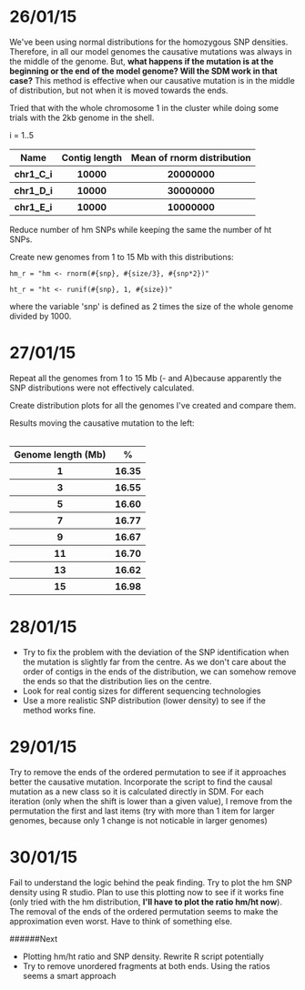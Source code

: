 26/01/15
===

We've been using normal distributions for the homozygous SNP densities. Therefore, in all our model genomes the causative mutations was always in the middle of the genome. But, **what happens if the mutation is at the beginning or the end of the model genome? Will the SDM work in that case?** This method is effective when our causative mutation is in the middle of distribution, but not when it is moved towards the ends. 

Tried that with the whole chromosome 1 in the cluster while doing some trials with the 2kb genome in the shell. 

i = 1..5
<table>
 <tr><th>Name <th>Contig length</th> <th>Mean of rnorm distribution</th>
 <tr><th>chr1_C_i <th>10000 </th> <th>20000000</th>
 <tr><th>chr1_D_i <th>10000 </th> <th>30000000</th>
 <tr><th>chr1_E_i <th>10000 </th> <th>10000000</th>
   
</table>

Reduce number of hm SNPs while keeping the same the number of ht SNPs. 

Create new genomes from 1 to 15 Mb with this distributions:

```
hm_r = "hm <- rnorm(#{snp}, #{size/3}, #{snp*2})" 

ht_r = "ht <- runif(#{snp}, 1, #{size})"   
```

where the variable 'snp' is defined as 2 times the size of the whole genome divided by 1000. 

27/01/15
===

Repeat all the genomes from 1 to 15 Mb (- and A)because apparently the SNP distributions were not effectively calculated. 

Create distribution plots for all the genomes I've created and compare them. 

Results moving the causative mutation to the left:

<table>

<table>
 <tr><th>Genome length (Mb) <th>%</th> 
 
 <tr><th> 1 <th> 16.35</th> 
 <tr><th> 3 <th> 16.55 </th> 
 <tr><th> 5 <th> 16.60 </th> 
 <tr><th> 7 <th> 16.77 </th> 
 <tr><th> 9 <th> 16.67 </th> 
 <tr><th> 11 <th> 16.70</th> 
<tr><th> 13 <th>16.62  </th> 
<tr><th> 15 <th> 16.98 </th> 
    </table>
28/01/15
===

- Try to fix the problem with the deviation of the SNP identification when the mutation is slightly far from the centre. As we don't care about the order of contigs in the ends of the distribution, we can somehow remove the ends so that the distribution lies on the centre. 
- Look for real contig sizes for different sequencing technologies
- Use a more realistic SNP distribution (lower density) to see if the method works fine. 

29/01/15
===

Try to remove the ends of the ordered permutation to see if it approaches better the causative mutation. 
Incorporate the script to find the causal mutation as a new class so it is calculated directly in SDM. For each iteration (only when the shift is lower than a given value), I remove from the permutation the first and last items (try with more than 1 item for larger genomes, because only 1 change is not noticable in larger genomes)

30/01/15
===
Fail to understand the logic behind the peak finding. Try to plot the hm SNP density using R studio. Plan to use this plotting now to see if it works fine (only tried with the hm distribution, **I'll have to plot the ratio hm/ht now**). The removal of the ends of the ordered permutation seems to make the approximation even worst. Have to think of something else. 

######Next
- Plotting hm/ht ratio and SNP density. Rewrite R script potentially
- Try to remove unordered fragments at both ends. Using the ratios seems a smart approach
